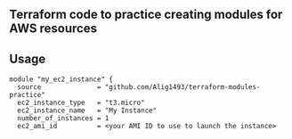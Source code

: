## Terraform code to practice creating modules for AWS resources

## Usage
~~~
module "my_ec2_instance" {
  source              = "github.com/Alig1493/terraform-modules-practice"
  ec2_instance_type   = "t3.micro"
  ec2_instance_name   = "My Instance"
  number_of_instances = 1
  ec2_ami_id          = <your AMI ID to use to launch the instance>
~~~
